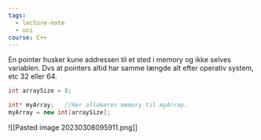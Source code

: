 ```yaml
---
tags:
  - lecture-note
  - uni
course: C++
---
```

En pointer husker kune addressen til et sted i memory og ikke selves variablen. Dvs at pointers altid har samme længde alt efter operativ system, etc 32 eller 64.

```Cpp
int arraySize = 8;

int* myArray;   //Her allokeres memory til myArray.
myArray = new int[arraySize];
```

![[Pasted image 20230308095911.png]]